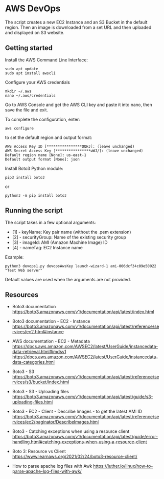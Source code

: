 # AWS DevOps

The script creates a new EC2 Instance and an S3 Bucket in the default region.
Then an image is downloaded from a set URL and then uploaded and displayed on S3 website.

## Getting started

Install the AWS Command Line Interface:
```
sudo apt update
sudo apt install awscli
```

Configure your AWS credentials
```
mkdir ~/.aws
nano ~/.aws/credentials
```
Go to AWS Console and get the AWS CLI key and paste it into nano, then save the file and exit.

To complete the configuration, enter:
```
aws configure
```
to set the default region and output format:
```
AWS Access Key ID [****************QQHJ]: (leave unchanged)
AWS Secret Access Key [****************wWJ/]: (leave unchanged)
Default region name [None]: us-east-1
Default output format [None]: json
```

Install Boto3 Python module:
```
pip3 install boto3
```
or
```
python3 -m pip install boto3
```

## Running the script
The script takes in a few optional arguments:
* [1] - keyName: Key pair name (without the .pem extension)
* [2] - securityGroup: Name of the existing security group
* [3] - imageId: AMI (Amazon Machine Image) ID
* [4] - nameTag: EC2 Instance name

Example:
```
python3 devops1.py devopsAwsKey launch-wizard-1 ami-006dcf34c09e50022 "Test Web server"
```

Default values are used when the arguments are not provided.


## Resources
* Boto3 documentation \
https://boto3.amazonaws.com/v1/documentation/api/latest/index.html

* Boto3 documentation - EC2 - Instance \
https://boto3.amazonaws.com/v1/documentation/api/latest/reference/services/ec2.html#instance

* AWS documentation - EC2 - Metadata \
https://docs.aws.amazon.com/AWSEC2/latest/UserGuide/instancedata-data-retrieval.html#imdsv1
https://docs.aws.amazon.com/AWSEC2/latest/UserGuide/instancedata-data-categories.html

* Boto3 - S3 \
https://boto3.amazonaws.com/v1/documentation/api/latest/reference/services/s3/bucket/index.html

* Boto3 - S3 - Uploading files \
https://boto3.amazonaws.com/v1/documentation/api/latest/guide/s3-uploading-files.html

* Boto3 - EC2 - Client - Describe Images - to get the latest AMI ID
https://boto3.amazonaws.com/v1/documentation/api/latest/reference/services/ec2/paginator/DescribeImages.html

* Boto3 - Catching exceptions when using a resource client
https://boto3.amazonaws.com/v1/documentation/api/latest/guide/error-handling.html#catching-exceptions-when-using-a-resource-client

* Boto 3: Resource vs Client \
https://www.learnaws.org/2021/02/24/boto3-resource-client/

* How to parse apache log files with Awk
https://luther.io/linux/how-to-parse-apache-log-files-with-awk/
